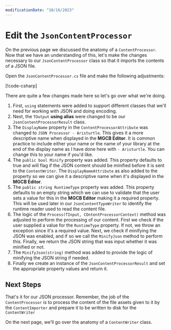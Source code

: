 ```yaml
---
modificationDate: "10/16/2023"
---
```


# Edit the `JsonContentProcessor`
On the previous page we discussed the anatomy of a `ContentProcessor`.  Now that we have an understanding of this, let's make the changes necessary to our `JsonContentProcessor` class so that it imports the contents of a JSON file.

Open the `JsonContentProcessor.cs` file and make the following adjustments:

[!code-csharp[](JsonContentProcessor.cs?highlight=2-7,9,13,16-20,24-38,41-62)]

There are quite a few changes made here so let's go over what we're doing.
1. First, `using` statements were added to support different classes that we'll need for working with JSON and doing encoding.
2. Next, the `TOutput` **using alias** were changed to be our `JsonContentProcessorResult` class.
3. The `DisplayName` property in the `ContentProcessorAttribute` was changed to `JSON Processor - Aristurtle`.  This gives it a more descriptive name when displayed in the **MGCB Editor**.  It is common practice to include either your name or the name of your library at the end of the display name as I have done here with `- Aristurtle`.  You can change this to your name if you'd like.
4. The `public bool Minify` property was added.  This property defaults to true and will flag if the JSON content should be minified before it is sent to the `ContentWriter`.  The `DisplayNameAttribute` as also added to the property so we can give it a descriptive name when it's displayed in the **MGCB Editor**.
6. The `public string RuntimeType` property was added.  This property defaults to an empty string which we can use to validate that the user sets a value for this in the **MGCB Editor** making it a required property.  This will be used later in our `JsonContentTypeWriter` to identify the runtime reader used to read the content file.
5. The logic of the `Process(TInput, COntentProcessorContext)` method was adjusted to perform the processing of our content.  First we check if the user supplied a value for the `RuntimeType` property.  If not, we throw an exception since it's a required value.  Next, we check if minifying the JSON was enabled, and if so we call the `MinifyJson` method to perform this.  Finally, we return the JSON string that was input whether it was minified or not.
6. The `MinifyJson(string)` method was added to provide the logic of minifying the JSON string if needed.
7. Finally we create an instance of the `JsonContentProcessorResult` and set the appropriate property values and return it.

## Next Steps
That's it for our JSON processor.  Remember, the job of the `ContentProcessor` is to process the content of the file assets given to it by the `ContentImporter` and prepare it to be written to disk for the `ContentWriter` 

On the next page, we'll go over the anatomy of a `ContentWriter` class.

